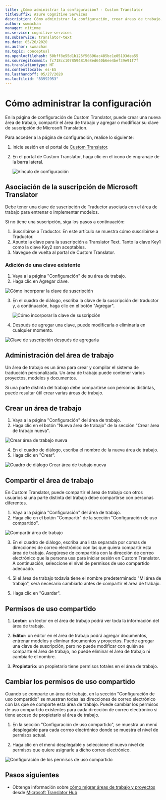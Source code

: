 ```yaml
---
title: ¿Cómo administrar la configuración? - Custom Translator
titleSuffix: Azure Cognitive Services
description: Cómo administrar la configuración, crear áreas de trabajo, compartir áreas de trabajo y administrar la clave de suscripción en Custom Translator.
author: swmachan
manager: nitinme
ms.service: cognitive-services
ms.subservice: translator-text
ms.date: 05/26/2020
ms.author: swmachan
ms.topic: conceptual
ms.openlocfilehash: 50bff8e55d1b125f56696ac485bc1e05193dea55
ms.sourcegitcommit: fc718cc1078594819e8ed640b6ee4bef39e91f7f
ms.translationtype: HT
ms.contentlocale: es-ES
ms.lasthandoff: 05/27/2020
ms.locfileid: "83992953"
---
```

# <a name="how-to-manage-settings"></a>Cómo administrar la configuración

En la página de configuración de Custom Translator, puede crear una nueva área de trabajo, compartir el área de trabajo y agregar o modificar su clave de suscripción de Microsoft Translation.

Para acceder a la página de configuración, realice lo siguiente:

1. Inicie sesión en el portal de [Custom Translator](https://portal.customtranslator.azure.ai/).
2. En el portal de Custom Translator, haga clic en el icono de engranaje de la barra lateral.

    ![Vínculo de configuración](media/how-to/how-to-settings.png)

## <a name="associating-microsoft-translator-subscription"></a>Asociación de la suscripción de Microsoft Translator

Debe tener una clave de suscripción de Traductor asociada con el área de trabajo para entrenar o implementar modelos.

Si no tiene una suscripción, siga los pasos a continuación:

1. Suscribirse a Traductor. En este artículo se muestra cómo suscribirse a Traductor.
2. Apunte la clave para la suscripción a Translator Text. Tanto la clave Key1 como la clave Key2 son aceptables.
3. Navegue de vuelta al portal de Custom Translator.

### <a name="add-existing-key"></a>Adición de una clave existente

1.    Vaya a la página "Configuración" de su área de trabajo.
2.    Haga clic en Agregar clave.

   ![Cómo incorporar la clave de suscripción](media/how-to/how-to-add-subscription-key.png)

3. En el cuadro de diálogo, escriba la clave de la suscripción del traductor y, a continuación, haga clic en el botón "Agregar".

    ![Cómo incorporar la clave de suscripción](media/how-to/how-to-add-subscription-key-dialog.png)
4.    Después de agregar una clave, puede modificarla o eliminarla en cualquier momento.

   ![Clave de suscripción después de agregarla](media/how-to/subscription-key-after-add.png)

## <a name="manage-your-workspace"></a>Administración del área de trabajo

Un área de trabajo es un área para crear y compilar el sistema de traducción personalizada. Un área de trabajo puede contener varios proyectos, modelos y documentos.

Si una parte distinta del trabajo debe compartirse con personas distintas, puede resultar útil crear varias áreas de trabajo.

## <a name="create-a-new-workspace"></a>Crear un área de trabajo

1.    Vaya a la página "Configuración" del área de trabajo.
2.    Haga clic en el botón "Nueva área de trabajo" de la sección "Crear área de trabajo nueva".

   ![Crear área de trabajo nueva](media/how-to/create-new-workspace.png)

4.    En el cuadro de diálogo, escriba el nombre de la nueva área de trabajo.
5.    Haga clic en "Crear".

   ![Cuadro de diálogo Crear área de trabajo nueva](media/how-to/create-new-workspace-dialog.png)

## <a name="share-your-workspace"></a>Compartir el área de trabajo

En Custom Translator, puede compartir el área de trabajo con otros usuarios si una parte distinta del trabajo debe compartirse con personas diferentes.

1.    Vaya a la página "Configuración" del área de trabajo.
2.    Haga clic en el botón "Compartir" de la sección "Configuración de uso compartido".

   ![Compartir área de trabajo](media/how-to/share-workspace.png)

3.    En el cuadro de diálogo, escriba una lista separada por comas de direcciones de correo electrónico con las que quiera compartir esta área de trabajo. Asegúrese de compartirla con la dirección de correo electrónico que la persona usa para iniciar sesión en Custom Translator. A continuación, seleccione el nivel de permisos de uso compartido adecuado.

4.    Si el área de trabajo todavía tiene el nombre predeterminado "Mi área de trabajo", será necesario cambiarlo antes de compartir el área de trabajo.
5.    Haga clic en "Guardar".

## <a name="sharing-permissions"></a>Permisos de uso compartido

1.    **Lector:** un lector en el área de trabajo podrá ver toda la información del área de trabajo.

2.    **Editor:** un editor en el área de trabajo podrá agregar documentos, entrenar modelos y eliminar documentos y proyectos. Puede agregar una clave de suscripción, pero no puede modificar con quién se comparte el área de trabajo, no puede eliminar el área de trabajo ni cambiarle el nombre.

3.    **Propietario:** un propietario tiene permisos totales en el área de trabajo.

## <a name="change-sharing-permission"></a>Cambiar los permisos de uso compartido

Cuando se comparte un área de trabajo, en la sección "Configuración de uso compartido" se muestran todas las direcciones de correo electrónico con las que se comparte esta área de trabajo. Puede cambiar los permisos de uso compartido existentes para cada dirección de correo electrónico si tiene acceso de propietario al área de trabajo.

1.    En la sección "Configuración de uso compartido", se muestra un menú desplegable para cada correo electrónico donde se muestra el nivel de permisos actual.

2.    Haga clic en el menú desplegable y seleccione el nuevo nivel de permisos que quiere asignarle a dicho correo electrónico.

   ![Configuración de los permisos de uso compartido](media/how-to/sharing-permission-settings.png)

## <a name="next-steps"></a>Pasos siguientes

- Obtenga información sobre [cómo migrar áreas de trabajo y proyectos](how-to-migrate.md) desde [Microsoft Translator Hub](https://hub.microsofttranslator.com)
